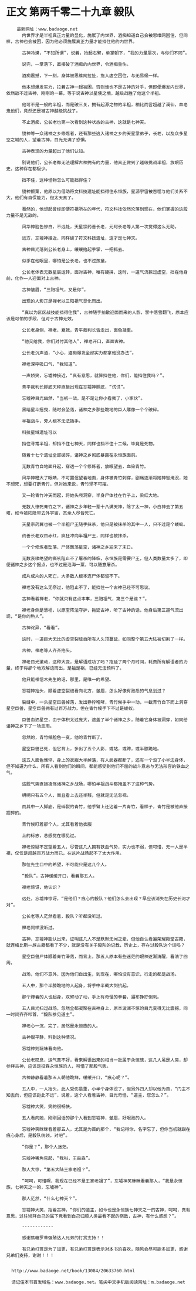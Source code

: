 # 正文 第两千零二十九章 毅队
        最新网址：www.badaoge.net
          内世界才是半祖真正力量的显化，施展了内世界，酒痴知道自己会被思维网困住，但同样，古神也会被困，因为他必须施展真正力量才能挡住他的内世界。
      
          古神冷漠，“不知所谓”，说着，抬起右臂，单掌朝下，“我的力量层次，与你们不同”。
      
          说完，一掌落下，直接破了酒痴的内世界，令酒痴重伤。
      
          酒痴震撼，下一刻，身体被思维网拉扯，拖入虚空困住，与无易候一样。
      
          他本想爆发实力，拉着古神一起被困，否则谁也不是古神的对手，但即便爆发内世界，依然敌不过古神，刚刚的一幕，等于说古神以星使之境，越级战胜了他这个半祖。
      
          他可不是一般的半祖，而是破三关，拥有起源之物的半祖，相比而言超越了澜仙，血老鬼他们，竟然还是被古神越级挑战了。
      
          不止酒痴，公长老也第一次看到这种状态的古神，这就是七神天。
      
          镜神等一众诸神之乡修炼者，还有那些逃入诸神之乡的天星掌弟子，长老，以及众多星空之城的人，望着古神，目光充满了恐惧。
      
          古神表现的力量超出了他们认知。
      
          别说他们，公长老都无法理解古神拥有的力量，他真正做到了越级挑战半祖，放眼历史，这种存在都极少。
      
          挡不住，这种怪物怎么可能挡得住？
      
          镜神颤栗，他原以为借助符文科技遗址能挡得住永恒族，星源宇宙被吞噬与他们关系不大，他们有自保能力，但太天真了。
      
          蓦然的，他想起曾经即便符祖所在的年代，符文科技依然沦落到现在，他们掌握的这股力量不是无敌的。
      
          风华神脸色惨白，不远处，天星宗药善长老，元珂长老等人第一次觉得这么无助。
      
          远方，忘墟神接近，同样破了符文科技遗址，这才是七神天。
      
          古神目光落到公长老身上，缓缓抬起手掌，一把抓去。
      
          似乎在他眼里，哪怕是公长老，也不过孩童。
      
          公长老体表无数星辰运转，面对古神，唯有硬拼，这时，一道气流掠过虚空，挡在他身前，化作一人迎面对上古神。
      
          古神皱眉，“三阳祖气，又是你”。
      
          出现的人影正是禅老以三阳祖气显化而出。
      
          “真以为区区战技能挡得住我”，古神随手拍散迎面而来的人影，掌中落雪翻飞，原本应该是可怕的手段，但对于古神无效。
      
          公长老身侧，禅老，夏戟，青平裁判长皆走出，面色凝重。
      
          “他交给我，你们对付其他人”，禅老开口，直面古神。
      
          公长老沉声道，“小心，酒痴爆发全部实力都拿他没办法”。
      
          禅老深呼吸口气，“我知道”。
      
          一声娇笑，忘墟神接近，“真有意思，就算挡住他，你们，能挡住我吗？”。
      
          青平裁判长脚底天秤直接出现在忘墟神脚底，“试试”。
      
          忘墟神目光幽然，“当初一战，是不是让你小看我了，小家伙”。
      
          黑暗星斗摇曳，随时会坠落，诸神之乡那些跪地的巨人雕像一个个破碎。
      
          半祖战斗，旁人根本无法插手。
      
          科技星域遗址可以
      
          挡住寻常半祖，却挡不住七神天，同样也挡不住十二候，毕竟是死物。
      
          随着十七个遗址全部破碎，诸神之乡彻底暴露在永恒族面前。
      
          无数青竹自地面升起，穿透一个个修炼者，放眼望去，血染青竹。
      
          风华神瞪大了眼睛，不可置信望着地面，身体被青竹刺穿，剧痛逐渐将她神智淹没，她不想死，想要打断青竹，但对她来说，青竹坚不可摧。
      
          又一轮青竹冲天而起，将她头颅洞穿，半身尸体挂在竹子上，染红大地。
      
          无数人惨死青竹之下，诸神之乡年轻一辈十八满天神，除了太一神，小白神去了第五塔，如今被陆隐带去外宇宙，其余人尽皆死亡。
      
          天星宗药冀也被一个半祖尸王随手抹杀，他只是被抹杀的其中一人，只不过是个蝼蚁。
      
          药善长老双目赤红，疯狂冲向半祖尸王，同样也被抹杀。
      
          一个个修炼者坠落，尸体飘荡星空，诸神之乡迎来了末日。
      
          无数哀嚎绝望的嘶吼阻止不了屠杀的降临，永恒族是需要尸王，但人类数量太多了，即便诸神之乡这个据点，也不过是沧海一粟，可以随意屠杀。
      
          成片成片的人死亡，大多数人根本连尸体都留不下。
      
          禅老没有这么无奈过，他阻止不了，能挡住一个古神已经不可思议。
      
          古神看着禅老，“你就只有这点本事，三阳祖气，第三个是谁？”。
      
          禅老身侧是慧祖，以原宝阵法守护，拖延古神，听了古神的话，他身后第三道气流出现，“是你的熟人”。
      
          古神诧异，“看看”。
      
          这时，一道巨大无比的虚空裂缝自所有人头顶蔓延，如同整个第五大陆被切割了一样。
      
          古神，禅老等人齐齐抬头。
      
          禅老目光激动，这种大变，是解语成功了吗？拖延了两个月时间，耗费所有解语者的力量，终于将那个地方解语而出，是福是祸，已经无法预料了。
      
          他只能相信木先生的话，那里，是唯一的希望。
      
          忘墟神抬头，顺着虚空裂缝看向北方，皱眉，怎么好像有熟悉的气息划过？
      
          裂缝中，一头星空巨兽掉落，发出狰狞咆哮，青竹候手中一动，一截青竹自下而上洞穿星空巨兽，星空巨兽拥有过百万战力，但在青竹候手下不过是蝼蚁。
      
          巨兽血洒星空，由于体积太过庞大，遮盖了半个诸神之乡，随着它身体被洞穿，如同给诸神之乡下了一场血雨。
      
          忽然的，青竹候脸色一变，他的青竹断了。
      
          星空巨兽已死，但它背上，多出了五个人影，或站，或蹲，或半膝跪地。
      
          这五人面色憔悴，身上的衣服大半掉落，有人武器都断了，还有一个没了小半边身体，但不知道为什么，所有人看到他们的瞬间，都能感受到他们不屈的战斗意志与无法形容的铁血之气。
      
          这股气势直接凌驾诸神之乡战场，哪怕半祖战斗都掩盖不了这种气势。
      
          明明只有五个人，而且看上去还半残，但就是无法忽视。
      
          而其中一人脚底，是碎裂的青竹，他手臂上还沾着一片青竹，看样子，青竹是被他直接捏碎的。
      
          青竹候盯着那个人，尤其看着他衣服
      
          上的标志，总感觉在哪见过。
      
          禅老惊疑不定望着五人，尽管这几人拥有铁血气势，实力也不弱，但可惜，无一人是半祖，仅仅是超越百万战力而已，在这片战场起不了太大作用。
      
          那位先生口中的希望，不可能只是这几个人。
      
          “毅队”，古神缓缓开口，看着那五人。
      
          禅老惊讶，他认识？
      
          远处，忘墟神惊讶，“是他们？痕心的毅队？他们怎么会出现？早应该消失在历史长河才对”。
      
          公长老等人茫然看着，毅队？听都没听过。
      
          禅老同样没听过。
      
          古神，忘墟神能认出来，证明这几人不是默默无闻之辈，但他自认看遍荣耀殿堂古籍，就连梅比斯一族古籍都看了不少，就是没有关于毅队的记载，历史上，存在过毅队这个词吗？
      
          星空巨兽尸体顺着青竹滑落，而背上，那五人原本有些迷茫的眼神逐渐清醒，看清了四周。
      
          战场，他们不意外，因为他们自出生，到现在，哪怕没有意识，行走的都是战场。
      
          五人中，那个半膝跪地的人起身，将手中半截大剑抗起。
      
          那个蹲着的人也起身，双臂动了动，手上有奇怪的拳套，遍布狰狞倒刺。
      
          五人目光扫过战场，忽然全都凝聚在古神身上，原本波澜不惊的目光变得无比震撼，同一时间齐齐叩首，“毅队参见道主”。
      
          禅老心一沉，完了，居然是永恒族的人。
      
          古神很平静，料到这种情况。
      
          忘墟神则玩味看向他。
      
          公长老叹息，运气真不好，看来解语出来的相当一批属于永恒族，这几人虽是人类，却参拜古神，应该是投靠永恒族的人，可惜了那股气势。
      
          古神静静看着那五人朝他跪拜，缓缓开口，“痕心呢？”。
      
          五人中，一人抬头，此人受伤最重，小半个身体没了，但另外四人却以他为首，“门主不知去向，但应该距此不远”，说着，这个人看着古神，目光奇怪，“道主，您怎么？”。
      
          忘墟神大笑，笑的很畅快。
      
          五人看向她，刚刚回话的那个人看到忘墟神，皱眉，好眼熟的人。
      
          忘墟神笑眯眯看着那五人，尤其是为首的那个，“我记得你，名字忘了，但你当初就跟在痕心身后，是毅队统领，对吧”。
      
          “你是？”，那个人迷茫。
      
          忘墟神嘴角弯起，“我叫，王淼淼”。
      
          那人大惊，“第五大陆王家老祖？”。
      
          “呵呵，可惜啊，我现在已经不是王家老祖了”，忘墟神笑眯眯看着那人，“我是永恒族，七神天之一的，忘墟神”。
      
          那人茫然，“什么七神天？”。
      
          忘墟神大笑，指着古神，“你们的道主，如今也是永恒族七神天之一的古神，呵呵，真有意思，过往崇拜自己的属下竟看到自己归顺人类最看不起的宿敌，古神，有什么感想？”。
      
          ------------
      
          感谢焦糖罗蒂强殖达人兄弟的打赏支持！！
      
          有兄弟打赏是为了加更，有兄弟打赏是表示对本书的喜欢，随风会尽可能多加更，感谢兄弟们支持，谢谢！！！
      
      
      http://www.badaoge.net/book/13084/20633760.html
      
      请记住本书首发域名：www.badaoge.net。笔尖中文手机版阅读网址：m.badaoge.net